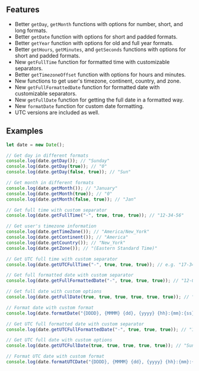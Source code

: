 ## Features
* Better `getDay`, `getMonth` functions with options for number, short, and long formats.
* Better `getDate` function with options for short and padded formats.
* Better `getYear` function with options for old and full year formats.
* Better `getHours`, `getMinutes`, and `getSeconds` functions with options for short and padded formats.
* New `getFullTime` function for formatted time with customizable separators.
* Better `getTimezoneOffset` function with options for hours and minutes.
* New functions to get user's timezone, continent, country, and zone.
* New `getFullFormattedDate` function for formatted date with customizable separators.
* New `getFullDate` function for getting the full date in a formatted way.
* New `formatDate` function for custom date formatting.
* UTC versions are included as well.

## Examples
```javascript
let date = new Date();

// Get day in different formats
console.log(date.getDay()); // "Sunday"
console.log(date.getDay(true)); // "0"
console.log(date.getDay(false, true)); // "Sun"

// Get month in different formats
console.log(date.getMonth()); // "January"
console.log(date.getMonth(true)); // "0"
console.log(date.getMonth(false, true)); // "Jan"

// Get full time with custom separator
console.log(date.getFullTime("-", true, true, true)); // "12-34-56"

// Get user's timezone information
console.log(date.getTimeZone()); // "America/New_York"
console.log(date.getContinent()); // "America"
console.log(date.getCountry()); // "New_York"
console.log(date.getZone()); // "(Eastern Standard Time)"

// Get UTC full time with custom separator
console.log(date.getUTCFullTime("-", true, true, true)); // e.g. "17-34-56"

// Get full formatted date with custom separator
console.log(date.getFullFormattedDate("-", true, true, true)); // "12-01-2020"

// Get full date with custom options
console.log(date.getFullDate(true, true, true, true, true, true)); // "Sunday January 12.01.2020 12:34:56 GMT+3 (Eastern Standard Time)"

// Format date with custom format
console.log(date.formatDate("{DDDD}, {MMMM} {dd}, {yyyy} {hh}:{mm}:{ss} {t}")); // "Sunday, January 12, 2020 12:34:56 America/New_York"

// Get UTC full formatted date with custom separator
console.log(date.getUTCFullFormattedDate("-", true, true, true)); // "12-01-2020"

// Get UTC full date with custom options
console.log(date.getUTCFullDate(true, true, true, true, true)); // "Sunday January 12.01.2020 17:34:56 (Eastern Standard Time)"

// Format UTC date with custom format
console.log(date.formatUTCDate("{DDDD}, {MMMM} {dd}, {yyyy} {hh}:{mm}:{ss} {t}")); // "Sunday, January 12, 2020 17:34:56 America/New_York"
```